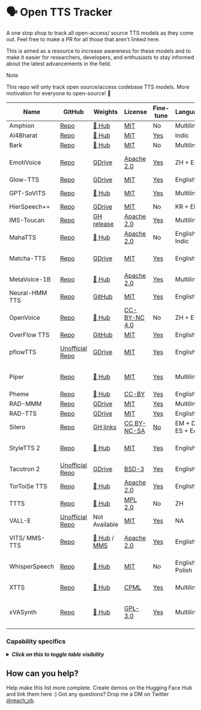 # 🗣️ Open TTS Tracker

A one stop shop to track all open-access/ source TTS models as they come out. Feel free to make a PR for all those that aren't linked here.

This is aimed as a resource to increase awareness for these models and to make it easier for researchers, developers, and enthusiasts to stay informed about the latest advancements in the field.

> [!NOTE]  
> This repo will only track open source/access codebase TTS models. More motivation for everyone to open-source! 🤗

| Name | GitHub | Weights | License | Fine-tune | Languages | Paper | Demo | Issues |
|---|---|---|---|---|---|---|---|---|
| Amphion | [Repo](https://github.com/open-mmlab/Amphion) | [🤗 Hub](https://huggingface.co/amphion) | [MIT](https://github.com/open-mmlab/Amphion/blob/main/LICENSE) | No | Multilingual | [Paper](https://arxiv.org/abs/2312.09911) | [🤗 Space](https://huggingface.co/amphion) |  |
| AI4Bharat | [Repo](https://github.com/AI4Bharat/Indic-TTS) | [🤗 Hub](https://huggingface.co/ai4bharat) | [MIT](https://github.com/AI4Bharat/Indic-TTS/blob/master/LICENSE.txt) | [Yes](https://github.com/AI4Bharat/Indic-TTS?tab=readme-ov-file#training-steps) | Indic | [Paper](https://arxiv.org/abs/2211.09536) | [Demo](https://models.ai4bharat.org/#/tts) |
| Bark | [Repo](https://github.com/huggingface/transformers/tree/main/src/transformers/models/bark) | [🤗 Hub](https://huggingface.co/suno/bark) | [MIT](https://github.com/suno-ai/bark/blob/main/LICENSE) | No | Multilingual | [Paper](https://arxiv.org/abs/2209.03143) | [🤗 Space](https://huggingface.co/spaces/suno/bark) |  |
| EmotiVoice | [Repo](https://github.com/netease-youdao/EmotiVoice) | [GDrive](https://drive.google.com/drive/folders/1y6Xwj_GG9ulsAonca_unSGbJ4lxbNymM) | [Apache 2.0](https://github.com/netease-youdao/EmotiVoice/blob/main/LICENSE) | [Yes](https://github.com/netease-youdao/EmotiVoice/wiki/Voice-Cloning-with-your-personal-data) | ZH + EN | Not Available | Not Available | Separate [GUI agreement](https://github.com/netease-youdao/EmotiVoice/blob/main/EmotiVoice_UserAgreement_%E6%98%93%E9%AD%94%E5%A3%B0%E7%94%A8%E6%88%B7%E5%8D%8F%E8%AE%AE.pdf) |
| Glow-TTS | [Repo](https://github.com/jaywalnut310/glow-tts) | [GDrive](https://drive.google.com/file/d/1JiCMBVTG4BMREK8cT3MYck1MgYvwASL0/view) | [MIT](https://github.com/jaywalnut310/glow-tts/blob/master/LICENSE) | [Yes](https://github.com/jaywalnut310/glow-tts?tab=readme-ov-file#2-pre-requisites) | English | [Paper](https://arxiv.org/abs/2005.11129) | [GH Pages](https://jaywalnut310.github.io/glow-tts-demo/index.html) |  |
| GPT-SoVITS | [Repo](https://github.com/RVC-Boss/GPT-SoVITS) | [🤗 Hub](https://huggingface.co/lj1995/GPT-SoVITS) | [MIT](https://github.com/RVC-Boss/GPT-SoVITS/blob/main/LICENSE) | [Yes](https://github.com/RVC-Boss/GPT-SoVITS?tab=readme-ov-file#pretrained-models) | Multilingual | Not Available | Not Available | |
| HierSpeech++ | [Repo](https://github.com/sh-lee-prml/HierSpeechpp) | [GDrive](https://drive.google.com/drive/folders/1-L_90BlCkbPyKWWHTUjt5Fsu3kz0du0w) | [MIT](https://github.com/sh-lee-prml/HierSpeechpp/blob/main/LICENSE) | No | KR + EN | [Paper](https://arxiv.org/abs/2311.12454) | [🤗 Space](https://huggingface.co/spaces/LeeSangHoon/HierSpeech_TTS) | |
| IMS-Toucan | [Repo](https://github.com/DigitalPhonetics/IMS-Toucan) | [GH release](https://github.com/DigitalPhonetics/IMS-Toucan/tags) | [Apache 2.0](https://github.com/DigitalPhonetics/IMS-Toucan/blob/ToucanTTS/LICENSE) | [Yes](https://github.com/DigitalPhonetics/IMS-Toucan#build-a-toucantts-pipeline) | Multilingual | [Paper](https://arxiv.org/abs/2206.12229) | [🤗 Space](https://huggingface.co/spaces/Flux9665/IMS-Toucan) |  |
| MahaTTS | [Repo](https://github.com/dubverse-ai/MahaTTS) | [🤗 Hub](https://huggingface.co/Dubverse/MahaTTS) | [Apache 2.0](https://github.com/dubverse-ai/MahaTTS/blob/main/LICENSE) | No | English + Indic | Not Available | [Recordings](https://github.com/dubverse-ai/MahaTTS/blob/main/README.md#sample-outputs), [Colab](https://colab.research.google.com/drive/1qkZz2km-PX75P0f6mUb2y5e-uzub27NW?usp=sharing) | |
| Matcha-TTS | [Repo](https://github.com/shivammehta25/Matcha-TTS) | [GDrive](https://drive.google.com/drive/folders/17C_gYgEHOxI5ZypcfE_k1piKCtyR0isJ) | [MIT](https://github.com/shivammehta25/Matcha-TTS/blob/main/LICENSE) | [Yes](https://github.com/shivammehta25/Matcha-TTS/tree/main#train-with-your-own-dataset) | English | [Paper](https://arxiv.org/abs/2309.03199) | [🤗 Space](https://huggingface.co/spaces/shivammehta25/Matcha-TTS) | GPL-licensed phonemizer |
| MetaVoice-1B | [Repo](https://github.com/metavoiceio/metavoice-src) | [🤗 Hub](https://huggingface.co/metavoiceio/metavoice-1B-v0.1/tree/main) | [Apache 2.0](https://github.com/metavoiceio/metavoice-src/blob/main/LICENSE) | [Yes](https://github.com/metavoiceio/metavoice-src?tab=readme-ov-file) | Multilingual | Not Available | [🤗 Space](https://ttsdemo.themetavoice.xyz/) |  |
| Neural-HMM TTS | [Repo](https://github.com/shivammehta25/Neural-HMM) | [GitHub](https://github.com/shivammehta25/Neural-HMM/releases) | [MIT](https://github.com/shivammehta25/Neural-HMM/blob/main/LICENSE) | [Yes](https://github.com/shivammehta25/Neural-HMM?tab=readme-ov-file#setup-and-training-using-lj-speech) | English | [Paper](https://arxiv.org/abs/2108.13320) | [GH Pages](https://shivammehta25.github.io/Neural-HMM/) |  |
| OpenVoice | [Repo](https://github.com/myshell-ai/OpenVoice) | [🤗 Hub](https://huggingface.co/myshell-ai/OpenVoice) | [CC-BY-NC 4.0](https://github.com/myshell-ai/OpenVoice/blob/main/LICENSE) | No | ZH + EN | [Paper](https://arxiv.org/abs/2312.01479) | [🤗 Space](https://huggingface.co/spaces/myshell-ai/OpenVoice) | Non Commercial |
| OverFlow TTS | [Repo](https://github.com/shivammehta25/OverFlow) | [GitHub](https://github.com/shivammehta25/OverFlow/releases) | [MIT](https://github.com/shivammehta25/OverFlow/blob/main/LICENSE) | [Yes](https://github.com/shivammehta25/OverFlow/tree/main?tab=readme-ov-file#setup-and-training-using-lj-speech) | English | [Paper](https://arxiv.org/abs/2211.06892) | [GH Pages](https://shivammehta25.github.io/OverFlow/) |  |
| pflowTTS | [Unofficial Repo](https://github.com/p0p4k/pflowtts_pytorch) | [GDrive](https://drive.google.com/drive/folders/1x-A2Ezmmiz01YqittO_GLYhngJXazaF0) | [MIT](https://github.com/p0p4k/pflowtts_pytorch/blob/master/LICENSE) | [Yes](https://github.com/p0p4k/pflowtts_pytorch#instructions-to-run) | English | [Paper](https://openreview.net/pdf?id=zNA7u7wtIN) | Not Available | GPL-licensed phonemizer |
| Piper | [Repo](https://github.com/rhasspy/piper) | [🤗 Hub](https://huggingface.co/datasets/rhasspy/piper-checkpoints/) | [MIT](https://github.com/rhasspy/piper/blob/master/LICENSE.md) | [Yes](https://github.com/rhasspy/piper/blob/master/TRAINING.md) | Multilingual | Not Available | Not Available | [GPL-licensed phonemizer](https://github.com/rhasspy/piper/issues/93) |
| Pheme | [Repo](https://github.com/PolyAI-LDN/pheme) | [🤗 Hub](https://huggingface.co/PolyAI/pheme) | [CC-BY](https://github.com/PolyAI-LDN/pheme/blob/main/LICENSE) | [Yes](https://github.com/PolyAI-LDN/pheme#training) | English | [Paper](https://arxiv.org/abs/2401.02839) | [🤗 Space](https://huggingface.co/spaces/PolyAI/pheme) |  |
| RAD-MMM | [Repo](https://github.com/NVIDIA/RAD-MMM) | [GDrive](https://drive.google.com/file/d/1p8SEVHRlyLQpQnVP2Dc66RlqJVVRDCsJ/view) | [MIT](https://github.com/NVIDIA/RAD-MMM/blob/main/LICENSE) | [Yes](https://github.com/NVIDIA/RAD-MMM?tab=readme-ov-file#training) | Multilingual | [Paper](https://arxiv.org/pdf/2301.10335.pdf) | [GH Pages](https://research.nvidia.com/labs/adlr/projects/radmmm/) |  |
| RAD-TTS | [Repo](https://github.com/NVIDIA/radtts) | [GDrive](https://drive.google.com/file/d/1Rb2VMUwQahGrnpFSlAhCPh7OpDN3xgOr/view?usp=sharing) | [MIT](https://github.com/NVIDIA/radtts/blob/main/LICENSE) | [Yes](https://github.com/NVIDIA/radtts#training-radtts-without-pitch-and-energy-conditioning) | English | [Paper](https://openreview.net/pdf?id=0NQwnnwAORi) | [GH Pages](https://nv-adlr.github.io/RADTTS) |  |
| Silero | [Repo](https://github.com/snakers4/silero-models) | [GH links](https://github.com/snakers4/silero-models/blob/master/models.yml) | [CC BY-NC-SA](https://github.com/snakers4/silero-models/blob/master/LICENSE) | [No](https://github.com/snakers4/silero-models/discussions/78) | EM + DE + ES + EA | Not Available | Not Available | [Non Commercial](https://github.com/snakers4/silero-models/wiki/Licensing-and-Tiers) |
| StyleTTS 2 | [Repo](https://github.com/yl4579/StyleTTS2) | [🤗 Hub](https://huggingface.co/yl4579/StyleTTS2-LibriTTS/tree/main) | [MIT](https://github.com/yl4579/StyleTTS2/blob/main/LICENSE) | [Yes](https://github.com/yl4579/StyleTTS2#finetuning) | English | [Paper](https://arxiv.org/abs/2306.07691) | [🤗 Space](https://huggingface.co/spaces/styletts2/styletts2) | GPL-licensed phonemizer |
| Tacotron 2 | [Unofficial Repo](https://github.com/NVIDIA/tacotron2) | [GDrive](https://drive.google.com/file/d/1c5ZTuT7J08wLUoVZ2KkUs_VdZuJ86ZqA/view) | [BSD-3](https://github.com/NVIDIA/tacotron2/blob/master/LICENSE) | [Yes](https://github.com/NVIDIA/tacotron2/tree/master?tab=readme-ov-file#training) | English | [Paper](https://arxiv.org/abs/1712.05884) | [Webpage](https://google.github.io/tacotron/publications/tacotron2/) |  |
| TorToiSe TTS | [Repo](https://github.com/neonbjb/tortoise-tts) | [🤗 Hub](https://huggingface.co/jbetker/tortoise-tts-v2) | [Apache 2.0](https://github.com/neonbjb/tortoise-tts/blob/main/LICENSE) | [Yes](https://git.ecker.tech/mrq/tortoise-tts) | English | [Technical report](https://arxiv.org/abs/2305.07243) | [🤗 Space](https://huggingface.co/spaces/Manmay/tortoise-tts) |  |
| TTTS | [Repo](https://github.com/adelacvg/ttts) | [🤗 Hub](https://huggingface.co/adelacvg/TTTS) | [MPL 2.0](https://github.com/adelacvg/ttts/blob/master/LICENSE) | No | ZH | Not Available | [Colab](https://colab.research.google.com/github/adelacvg/ttts/blob/master/demo.ipynb), [🤗 Space](https://huggingface.co/spaces/mrfakename/TTTS) | |
| VALL-E | [Unofficial Repo](https://github.com/enhuiz/vall-e) | Not Available | [MIT](https://github.com/enhuiz/vall-e/blob/main/LICENSE) | [Yes](https://github.com/enhuiz/vall-e#get-started) | NA | [Paper](https://arxiv.org/abs/2301.02111) | Not Available |  |
| VITS/ MMS-TTS | [Repo](https://github.com/huggingface/transformers/tree/7142bdfa90a3526cfbed7483ede3afbef7b63939/src/transformers/models/vits) | [🤗 Hub](https://huggingface.co/kakao-enterprise) / [MMS](https://huggingface.co/models?search=mms-tts) | [Apache 2.0](https://github.com/huggingface/transformers/blob/main/LICENSE) | [Yes](https://github.com/ylacombe/finetune-hf-vits) | English | [Paper](https://arxiv.org/abs/2106.06103) | [🤗 Space](https://huggingface.co/spaces/kakao-enterprise/vits) | GPL-licensed phonemizer |
| WhisperSpeech | [Repo](https://github.com/collabora/WhisperSpeech) | [🤗 Hub](https://huggingface.co/collabora/whisperspeech) | [MIT](https://github.com/collabora/WhisperSpeech/blob/main/LICENSE) | No | English, Polish | Not Available | [🤗 Space](https://huggingface.co/spaces/collabora/WhisperSpeech), [Recordings](https://github.com/collabora/WhisperSpeech/blob/main/README.md), [Colab](https://colab.research.google.com/github/collabora/WhisperSpeech/blob/8168a30f26627fcd15076d10c85d9e33c52204cf/Inference%20example.ipynb) | |
| XTTS | [Repo](https://github.com/coqui-ai/TTS) | [🤗 Hub](https://huggingface.co/coqui/XTTS-v2) | [CPML](https://coqui.ai/cpml) | [Yes](https://docs.coqui.ai/en/latest/models/xtts.html#training) | Multilingual | [Technical notes](https://erogol.substack.com/p/xttsv2-notes) | [🤗 Space](https://huggingface.co/spaces/coqui/xtts) | Non Commercial |
| xVASynth | [Repo](https://github.com/DanRuta/xVA-Synth) | [🤗 Hub](https://huggingface.co/Pendrokar/xvapitch_nvidia) | [GPL-3.0](https://github.com/DanRuta/xVA-Synth/blob/master/LICENSE.md) | [Yes](https://github.com/DanRuta/xva-trainer) | Multilingual | [Paper](https://arxiv.org/abs/2009.14153) | [🤗 Space](https://huggingface.co/spaces/Pendrokar/xVASynth) | Copyrighted materials used for training. |

### Capability specifics

<details>
	<summary><b><i>Click on this to toggle table visibility</i></b></summary>

| Name | Processor<br>⚡ | Phonetic alphabet<br>🔤 | Insta-clone<br>👥 | Emotional control<br>🎭 | Prompting<br>📖 | Speech control<br>🎚 | Streaming support<br>🌊 | S2S support<br>🦜 |
|---|---|---|---|---|---|---|---|---|
| Amphion | CUDA |  | 👥 | 🎭👥 | ❌ |  |  |  |
| Bark | CUDA |  | ❌ | 🎭 tags | ❌ |  |  |  |
| EmotiVoice |  |  |  |  |  |  |  |  |
| Glow-TTS |  |  |  |  |  |  |  |  |
| GPT-SoVITS |  |  |  |  |  |  |  |  |
| HierSpeech++ |  | ❌ | 👥 | 🎭👥 | ❌ | speed / stability<br>🎚 |  | 🦜 |
| IMS-Toucan | CUDA | ❌ | ❌ | ❌ | ❌ |  |  |  |
| MahaTTS |  |  |  |  |  |  |  |  |
| Matcha-TTS |  | IPA | ❌ | ❌ | ❌ | speed / stability<br>🎚 |  |  |
| MetaVoice-1B | CUDA |  | 👥 | 🎭👥 | ❌ | stability / similarity<br>🎚 |  |  |
| Neural-HMM TTS |  |  |  |  |  |  |  |  |
| OpenVoice | CUDA | ❌ | 👥 | 6-type 🎭<br>😡😃😭😯🤫😊    | ❌ |  |  |  |
| OverFlow TTS |  |  |  |  |  |  |  |  |
| pflowTTS |  |  |  |  |  |  |  |  |
| Piper |  |  |  |  |  |  |  |  |
| Pheme | CUDA | ❌ | 👥 | 🎭👥 | ❌ | stability<br>🎚 |  |  |
| RAD-TTS |  |  |  |  |  |  |  |  |
| Silero |  |  |  |  |  |  |  |  |
| StyleTTS 2 |  | ❌ | 👥 | 🎭👥 | ❌ |  |  |  |
| Tacotron 2 |  |  |  |  |  |  |  |  |
| TorToiSe TTS |  | ❌ | ❌ | ❌ | 📖 |  | 🌊 |  |
| TTTS |  |  |  |  |  |  |  |  |
| VALL-E |  |  |  |  |  |  |  |  |
| VITS/ MMS-TTS | CUDA | ❌ | ❌ | ❌ | ❌ | speed<br>🎚 |  |  |
| WhisperSpeech | CUDA | ❌ | 👥 | 🎭👥 | ❌ | speed<br>🎚 |  |  |
| XTTS | CUDA | ❌ | 👥 | 🎭👥 | ❌ | speed / stability<br>🎚 | 🌊 | ❌ |
| xVASynth | CPU / CUDA | ARPAbet+ | ❌ | 4-type 🎭<br>😡😃😭😯<br>per‑phoneme | ❌ | speed / pitch / energy / 🎭<br>🎚<br>per‑phoneme | ❌ | 🦜 |

* Processor - CPU/CUDA/ROCm (single/multi used for inference; Real-time factor should be below 2.0 to qualify for CPU, though some leeway can be given if it supports audio streaming)
* Phonetic alphabet - None/[IPA](https://en.wikipedia.org/wiki/International_Phonetic_Alphabet)/[ARPAbet](https://en.wikipedia.org/wiki/ARPABET)<other> (Phonetic transcription that allows to control pronunciation of certain words during inference)
* Insta-clone - Yes/No (Zero-shot model for quick voice clone)
* Emotional control - Yes🎭/Strict (Strict, as in has no ability to go in-between states, insta-clone switch/🎭👥)
* Prompting - Yes/No (A side effect of narrator based datasets and a way to affect the emotional state, [ElevenLabs docs](https://elevenlabs.io/docs/speech-synthesis/prompting#emotion))
* Streaming support - Yes/No (If it is possible to playback audio that is still being generated)
* Speech control - speed/pitch/<other> (Ability to change the pitch, duration, energy and/or emotion of generated speech)
* Speech-To-Speech support - Yes/No (Streaming support implies real-time S2S; S2T=>T2S does not count)
</details>

## How can you help?

Help make this list more complete. Create demos on the Hugging Face Hub and link them here :)
Got any questions? Drop me a DM on Twitter [@reach_vb](https://twitter.com/reach_vb).   
